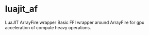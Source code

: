 # luajit_af
LuaJIT ArrayFire wrapper
Basic FFI wrapper around ArrayFire for gpu acceleration of compute heavy operations.
